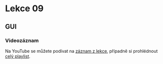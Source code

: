 Lekce 09
========

GUI
---

### Videozáznam

Na YouTube se můžete podívat na [záznam z lekce](https://www.youtube.com/watch?v=snIBaE03Qvw),
případně si prohlédnout [celý playlist](https://www.youtube.com/playlist?list=PLTCx5oiCrIJ70H8jF9FxPs15e3_m6su80).
